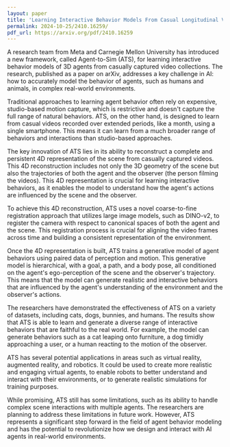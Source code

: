 ```yaml
---
layout: paper
title: 'Learning Interactive Behavior Models From Casual Longitudinal Videos'
permalink: 2024-10-25/2410.16259/
pdf_url: https://arxiv.org/pdf/2410.16259
---
```


A research team from Meta and Carnegie Mellon University has introduced a new framework, called Agent-to-Sim (ATS), for learning interactive behavior models of 3D agents from casually captured video collections.  The research, published as a paper on arXiv, addresses a key challenge in AI: how to accurately model the behavior of agents, such as humans and animals, in complex real-world environments. 

Traditional approaches to learning agent behavior often rely on expensive, studio-based motion capture, which is restrictive and doesn't capture the full range of natural behaviors. ATS, on the other hand, is designed to learn from casual videos recorded over extended periods, like a month, using a single smartphone. This means it can learn from a much broader range of behaviors and interactions than studio-based approaches.

The key innovation of ATS lies in its ability to reconstruct a complete and persistent 4D representation of the scene from casually captured videos. This 4D reconstruction includes not only the 3D geometry of the scene but also the trajectories of both the agent and the observer (the person filming the videos).  This 4D representation is crucial for learning interactive behaviors, as it enables the model to understand how the agent's actions are influenced by the scene and the observer. 

To achieve this 4D reconstruction, ATS uses a novel coarse-to-fine registration approach that utilizes large image models, such as DINO-v2, to register the camera with respect to canonical spaces of both the agent and the scene.  This registration process is crucial for aligning the video frames across time and building a consistent representation of the environment.

Once the 4D representation is built, ATS trains a generative model of agent behaviors using paired data of perception and motion. This generative model is hierarchical, with a goal, a path, and a body pose, all conditioned on the agent's ego-perception of the scene and the observer's trajectory. This means that the model can generate realistic and interactive behaviors that are influenced by the agent's understanding of the environment and the observer's actions. 

The researchers have demonstrated the effectiveness of ATS on a variety of datasets, including cats, dogs, bunnies, and humans.  The results show that ATS is able to learn and generate a diverse range of interactive behaviors that are faithful to the real world. For example, the model can generate behaviors such as a cat leaping onto furniture, a dog timidly approaching a user, or a human reacting to the motion of the observer.

ATS has several potential applications in areas such as virtual reality, augmented reality, and robotics. It could be used to create more realistic and engaging virtual agents, to enable robots to better understand and interact with their environments, or to generate realistic simulations for training purposes.  

While promising, ATS still has some limitations, such as its ability to handle complex scene interactions with multiple agents. The researchers are planning to address these limitations in future work.  However, ATS represents a significant step forward in the field of agent behavior modeling and has the potential to revolutionize how we design and interact with AI agents in real-world environments. 
